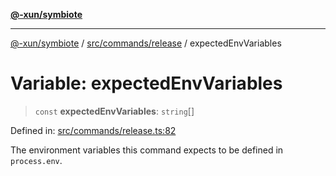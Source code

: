 [**@-xun/symbiote**](../../../../README.md)

***

[@-xun/symbiote](../../../../README.md) / [src/commands/release](../README.md) / expectedEnvVariables

# Variable: expectedEnvVariables

> `const` **expectedEnvVariables**: `string`[]

Defined in: [src/commands/release.ts:82](https://github.com/Xunnamius/symbiote/blob/16e65ca9568c2c290d9cbc170fcee40ca3a63520/src/commands/release.ts#L82)

The environment variables this command expects to be defined in
`process.env`.
